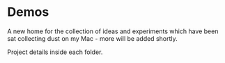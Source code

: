 # Demos

A new home for the collection of ideas and experiments which have been sat collecting dust on my Mac - more will be added shortly.

Project details inside each folder.